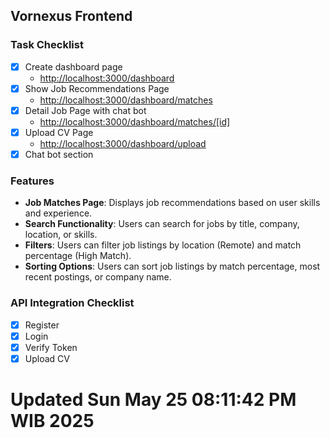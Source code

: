## Vornexus Frontend

### Task Checklist

- [x] Create dashboard page
  - [http://localhost:3000/dashboard](http://localhost:3000/dashboard)
- [x] Show Job Recommendations Page
  - [http://localhost:3000/dashboard/matches](http://localhost:3000/dashboard/matches)
- [x] Detail Job Page with chat bot
  - [http://localhost:3000/dashboard/matches/[id]](http://localhost:3000/dashboard/matches/[id])
- [x] Upload CV Page
  - [http://localhost:3000/dashboard/upload](http://localhost:3000/dashboard/upload)
- [x] Chat bot section

### Features

- **Job Matches Page**: Displays job recommendations based on user skills and experience.
- **Search Functionality**: Users can search for jobs by title, company, location, or skills.
- **Filters**: Users can filter job listings by location (Remote) and match percentage (High Match).
- **Sorting Options**: Users can sort job listings by match percentage, most recent postings, or company name.


### API Integration Checklist

- [x] Register
- [x] Login
- [x] Verify Token
- [x] Upload CV
# Updated Sun May 25 08:11:42 PM WIB 2025
